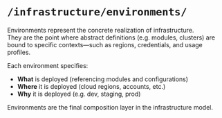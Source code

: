# `/infrastructure/environments/`

Environments represent the concrete realization of infrastructure.  
They are the point where abstract definitions (e.g. modules, clusters) are bound to specific contexts—such as regions, credentials, and usage profiles.

Each environment specifies:

- **What** is deployed (referencing modules and configurations)
- **Where** it is deployed (cloud regions, accounts, etc.)
- **Why** it is deployed (e.g. dev, staging, prod)

Environments are the final composition layer in the infrastructure model.
